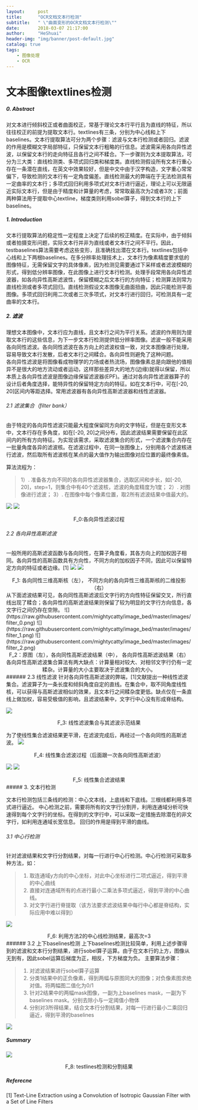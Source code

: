 ```yaml
---
layout:     post
title:      "OCR文档文本行检测"
subtitle:   " \"曲面变形的OCR文档文本行检测\""
date:       2018-03-07 21:17:00
author:     "HeShuai"
header-img: "img/banner/post-default.jpg"
catalog: true
tags:
    - 图像处理
    - OCR
---
```

<head>
    <script src="https://cdn.mathjax.org/mathjax/latest/MathJax.js?config=TeX-AMS-MML_HTMLorMML" type="text/javascript"></script>
    <script type="text/x-mathjax-config">
        MathJax.Hub.Config({
            tex2jax: {
            skipTags: ['script', 'noscript', 'style', 'textarea', 'pre'],
            inlineMath: [['$','$']]
            }
        });
    </script>
</head>

# 文本图像textlines检测

##### 0. Abstract       

 对文本进行倾斜校正或者曲面校正，常基于理论文本行平行且为直线的特征，所以往往校正的前提为提取文本行。textlines有三条，分别为中心线和上下baselines。文本行提取算法可分为两个步骤：滤波与文本行检测或者回归。滤波的作用是模糊文字局部特征，只保留文本行粗略的行信息。滤波需采用各向异性滤波，以保留文本行的走向特征且各行之间不糅合。下一步骤则为文本提取算法，可分为三大类：直线检测类、多项式回归类和梯度类。直线检测假设所有文本行重心存在一条潜在直线，在英文中效果较好，但是中文中由于汉字构造，文字重心常常偏下，导致检测的文本行有一定角度偏差。直线检测最大的弊端在于无法检测具有一定曲率的文本行；多项式回归利用多项式对文本行进行逼近，理论上可以无限逼近实际文本行，但是由于精度和计算量的考虑，常常取最高次为2或者3次；前面两种算法用于提取中心textline，梯度类则利用sobel算子，得到文本行的上下baselines。

##### 1. Introduction

文本行提取算法的稳定性一定程度上决定了后续的校正精度。在实际中，由于倾斜或者拍摄变形问题，实际文本行并非为直线或者文本行之间不平行。因此，testbaselines算法需要考虑这些变形，且准确找出潜在文本行。textlines包括中心线和上下两根baselines。在多分辨率处理技术上，文本行为像素精度要求低的图像特征，无需保留文字的具体像素，因为检测见需要通过下采样或者滤波模糊的形式，得到低分辨率图像，在此图像上进行文本行检测。处理手段常用各向异性滤波器，如各向异性高斯滤波性，保留模糊之后文本行的方向特征；检测算法则常为直线检测或者多项式回归。直线检测假设文本图像无曲面扭曲，因此只能检测平面图像。多项式回归利用二次或者三次多项式，对文本行进行回归，可检测具有一定曲率的文本行。

##### 2. 滤波

理想文本图像中，文本行应为直线，且文本行之间为平行关系。滤波的作用则为提取文本行的这些信息，为下一步文本行检测提供低分辨率图像。滤波一般不能采用各向同性滤波。各向同性滤波在各方向上的滤波权值一致，对文本图像进行处理，容易导致文本行发散，后者文本行之间糅合。各向异性则避免了这种问题。      
各向异性滤波是将图像看成物理学的力场或者热流场，图像像素总是向跟他的值相异不是很大的地方流动或者运动，这样那些差异大的地方(边缘)就得以保留，所以本质上各向异性滤波是图像边缘保留滤波器(EPF)。通过对各向异性滤波器算子的设计后者角度选择，能特异性的保留特定方向的特征。如在文本行中，可在[-20, 20]区间内等距选择。常用滤波器有各向异性高斯滤波器和线性滤波器。
###### 2.1  滤波集合（filter bank）
由于特定的各向异性滤波只能最大程度保留同方向的文字特征，但是在变形文本中，文本行存在多角度，如在[-20, 20]之间分布，因此滤波结果需要保留在此区间内的所有方向特征。为实现该需求，采取滤波集合的形式，一个滤波集合内存在一批量角度各异的滤波核。在滤波过程中，在同一张图像上，分别用各个滤波核进行滤波，然后取所有滤波核在某点的最大值作为输出图像对应位置的最终像素值。    

算法流程为：   

>1）. 准备各方向不同的各向异性滤波器集合，选取区间和步长，如[-20, 20]，step=1，则集合中有40个滤波核，滤波的角度精度为1度；
>2）. 对图像进行滤波；
>3）. 在图像中每个像素位置，取2所有滤波结果中值最大的。

![](https://raw.githubusercontent.com/mightycatty/image_bed/master/images/%E5%90%84%E5%90%91%E5%BC%82%E6%80%A7%E6%BB%A4%E6%B3%A2_0.png)
![](https://raw.githubusercontent.com/mightycatty/image_bed/master/images/%E5%90%84%E5%90%91%E5%BC%82%E6%80%A7%E6%BB%A4%E6%B3%A2_2.png)

<center>
    F_0:各向异性滤波过程
</center>

###### 2.2 各向异性高斯滤波

一般所用的高斯滤波函数与各向同性，在算子角度看，其各方向上的加权因子相同。各向异性的高斯函数具有方向性，不同方向的加权因子不同，因此可以保留特定方向的特征或者边缘。[1]
![](https://raw.githubusercontent.com/mightycatty/image_bed/master/images/%E5%90%84%E5%BC%82%E9%AB%98%E6%96%AF_0.jpg)
![](https://raw.githubusercontent.com/mightycatty/image_bed/master/images/%E5%90%84%E5%BC%82%E9%AB%98%E6%96%AF_1.png)

<center>
F_1: 各向同性三维高斯核（左）， 不同方向的各向异性三维高斯核的二维投影（右）
</center>
从下面滤波结果可见，各向同性高斯滤波后文字行的方向性特征保留交叉，所行直线出现了糅合；各向异性的高斯滤波结果则保留了较为明显的文字行方向信息，各文字行之间仍存在空隙。
![](https://raw.githubusercontent.com/mightycatty/image_bed/master/images/filter_0.png)
![](https://raw.githubusercontent.com/mightycatty/image_bed/master/images/filter_1.png)
![](https://raw.githubusercontent.com/mightycatty/image_bed/master/images/filter_2.png)

<center>
    F_2：原图（左），各向同性高斯滤波结果（中）， 各向异性高斯滤波结果（右）
    各向异性高斯滤波集合算法有两大缺点：计算量相对较大、对相邻文字行仍有一定糅杂。计算量的大小主要取决于滤波集合的大小。
</center>
###### 2.3 线性滤波
针对各向异性高斯滤波的弊端，[1]文献提出一种线性滤波集合。滤波算子为一条长度和倾斜角度自定的直线。在集合中，取不同角度线性核，可以获得与高斯滤波相似的效果，且文本行之间糅杂度更低。缺点仅在一条直线上做加权，容易受极值的影响，且滤波结果中，文字行中心没有形成脊结构。

![](https://raw.githubusercontent.com/mightycatty/image_bed/master/images/%E7%BA%BF%E6%80%A7%E6%BB%A4%E6%B3%A2_0.png)

<center>
F_3: 线性滤波集合与其滤波示范结果
</center>

为了使线性集合滤波结果更平滑，在滤波完成后，再经过一个各向同性的高斯滤波。
![](https://raw.githubusercontent.com/mightycatty/image_bed/master/images/%E7%BA%BF%E6%80%A7_1.png)
<center>
F_4: 线性集合滤波过程（后面跟一次各向同性高斯滤波）
</center>

![](https://raw.githubusercontent.com/mightycatty/image_bed/master/images/textline_result_0.png)
![](https://raw.githubusercontent.com/mightycatty/image_bed/master/images/textline_result_1.png)
<center>
F_5: 线性集合滤波结果
</center>
##### 3. 文本行检测

文本行检测包括三条线的检测：中心文本线，上底线和下底线。三根线都利用多项式进行逼近。
中心检测之前，需要将所有的文字行分割开，利用连通域分析可快速得到每个文字行的坐标。在得到的文字行中，可以采取一定措施去除潜在的非文字行，如利用连通域长宽信息。
回归的作用是得到平滑的曲线。

###### 3.1 中心行检测
针对滤波结果和文字行分割结果，对每一行进行中心行检测。中心行检测可采取多种方法，如：

>1. 取连通域y方向的中心坐标，对此中心坐标进行二项式逼近，得到平滑的中心曲线
>2. 直接对连通域所有的点进行最小二乘法多项式逼近，得到平滑的中心曲线。
>3. 对文字行进行脊提取（该方法要求滤波结果中每行中心都是脊结构，实际应用中难以得到）

![](https://raw.githubusercontent.com/mightycatty/image_bed/master/images/20190923195946.png)
<center>
F_6: 利用方法2的中心线检测结果，最高次=3
</center>
###### 3.2 上下baselines检测
上下baselines检测比较简单，利用上述步骤得到的滤波和文本行分割结果，进行sobel算子运算。由于在文本行的上方，图像从无到有，因此sobel运算后梯度为正，相反，下方梯度为负。
主要算法步骤：

>1. 对滤波结果进行sobel算子运算
>2. 分类1结果中的正负像素，得到两幅与原图同大的图像；对负像素图求绝对值。将两幅图二值化为0/1
>3. 针对2结果中的两幅mask图像，一副为上baselines mask，一副为下baselines mask。分别去除小与一定阈值小物体
>4. 分别对3所得结果，结合文本行分割结果，对每一行进行最小二乘回归逼近，得到平滑的baselines

![](https://raw.githubusercontent.com/mightycatty/image_bed/master/images/baselines.png)

##### Summary

![](https://raw.githubusercontent.com/mightycatty/image_bed/master/images/textline_detection_summary.png)

<center>
    F_8: testlines检测和分割结果
</center>

##### Referecne

[1] Text-Line Extraction using a Convolution of Isotropic Gaussian Filter with a Set of Line Filters